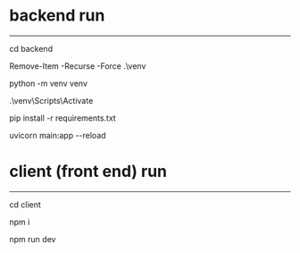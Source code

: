# backend run
--------------------------------------------------------

cd backend

Remove-Item -Recurse -Force .\venv


python -m venv venv


.\venv\Scripts\Activate


pip install -r requirements.txt


uvicorn main:app --reload

# client (front end) run
--------------------------------------------------------

cd client

npm i

npm run dev
